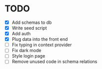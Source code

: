 # TODO

- [x] Add schemas to db
- [x] Write seed script
- [x] Add auth
- [x] Plug data into the front end
- [ ] Fix typing in context provider
- [ ] Fix dark mode
- [ ] Style login page
- [ ] Remove unused code in schema relations